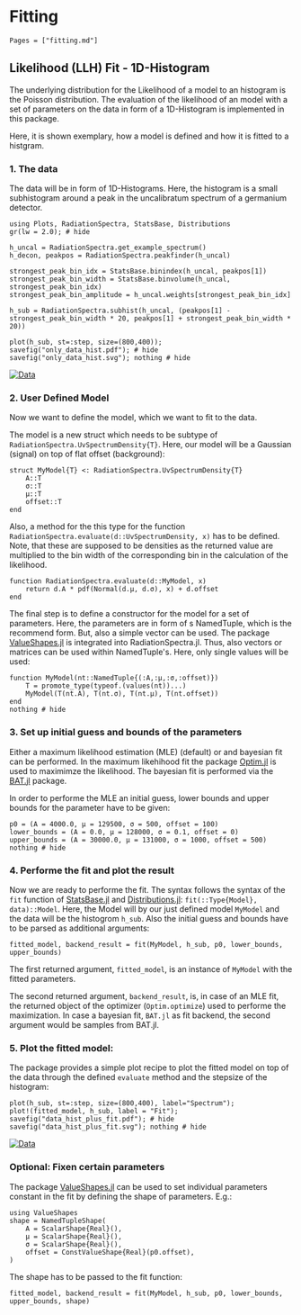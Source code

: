 # Fitting

```@contents
Pages = ["fitting.md"]
```

## Likelihood (LLH) Fit - 1D-Histogram

The underlying distribution for the Likelihood of a model to an histogram 
is the Poisson distribution. The evaluation of the likelihood of an model with a set of
parameters on the data in form of a 1D-Histogram is implemented in this package. 

Here, it is shown exemplary, how a model is defined and how it is fitted to a histgram. 

### 1. The data

The data will be in form of 1D-Histograms. 
Here, the histogram is a small subhistogram around a peak in the uncalibratum spectrum of
a germanium detector. 

```@example fitting_hist
using Plots, RadiationSpectra, StatsBase, Distributions
gr(lw = 2.0); # hide

h_uncal = RadiationSpectra.get_example_spectrum()
h_decon, peakpos = RadiationSpectra.peakfinder(h_uncal)

strongest_peak_bin_idx = StatsBase.binindex(h_uncal, peakpos[1])
strongest_peak_bin_width = StatsBase.binvolume(h_uncal, strongest_peak_bin_idx)
strongest_peak_bin_amplitude = h_uncal.weights[strongest_peak_bin_idx]

h_sub = RadiationSpectra.subhist(h_uncal, (peakpos[1] - strongest_peak_bin_width * 20, peakpos[1] + strongest_peak_bin_width * 20))

plot(h_sub, st=:step, size=(800,400));
savefig("only_data_hist.pdf"); # hide
savefig("only_data_hist.svg"); nothing # hide
```
[![Data](only_data_hist.svg)](only_data_hist.pdf)


### 2. User Defined Model

Now we want to define the model, which we want to fit to the data. 

The model is a new struct which needs to be subtype of `RadiationSpectra.UvSpectrumDensity{T}`.
Here, our model will be a Gaussian (signal) on top of flat offset (background):
```@example fitting_hist
struct MyModel{T} <: RadiationSpectra.UvSpectrumDensity{T}
    A::T
    σ::T
    μ::T
    offset::T
end
```

Also, a method for the this type for the function `RadiationSpectra.evaluate(d::UvSpectrumDensity, x)`
has to be defined. Note, that these are supposed to be densities as the returned value 
are multiplied to the bin width of the corresponding bin in the calculation of the likelihood. 
```@example fitting_hist
function RadiationSpectra.evaluate(d::MyModel, x)
    return d.A * pdf(Normal(d.μ, d.σ), x) + d.offset
end
```

The final step is to define a constructor for the model for a set of parameters. 
Here, the parameters are in form of s NamedTuple, which is the recommend form.
But, also a simple vector can be used. 
The package [ValueShapes.jl](https://github.com/oschulz/ValueShapes.jl) is integrated into RadiationSpectra.jl. 
Thus, also vectors or matrices can be used within NamedTuple's.
Here, only single values will be used: 

```@example fitting_hist
function MyModel(nt::NamedTuple{(:A,:μ,:σ,:offset)})
    T = promote_type(typeof.(values(nt))...)
    MyModel(T(nt.A), T(nt.σ), T(nt.μ), T(nt.offset))
end
nothing # hide
```

### 3. Set up initial guess and bounds of the parameters

Either a maximum likelihood estimation (MLE) (default) or and bayesian fit can be performed. 
In the maximum likehihood fit the package [Optim.jl](https://github.com/JuliaNLSolvers/Optim.jl) is used to maximimze the likelihood. 
The bayesian fit is performed via the [BAT.jl](https://github.com/bat/BAT.jl) package.

In order to performe the MLE an initial guess, lower bounds and upper bounds for the parameter have to be given:

```@example fitting_hist
p0 = (A = 4000.0, μ = 129500, σ = 500, offset = 100) 
lower_bounds = (A = 0.0, μ = 128000, σ = 0.1, offset = 0) 
upper_bounds = (A = 30000.0, μ = 131000, σ = 1000, offset = 500) 
nothing # hide
```

### 4. Performe the fit and plot the result

Now we are ready to performe the fit. 
The syntax follows the syntax of the `fit` function of 
[StatsBase.jl](https://github.com/JuliaStats/StatsBase.jl) and 
[Distributions.jl](https://github.com/JuliaStats/Distributions.jl):
`fit(::Type{Model}, data)::Model`.
Here, the Model will by our just defined model `MyModel` and the data will be the histogrom `h_sub`.
Also the initial guess and bounds have to be parsed as additional arguments:

```@example fitting_hist
fitted_model, backend_result = fit(MyModel, h_sub, p0, lower_bounds, upper_bounds)
```

The first returned argument, `fitted_model`, is an instance of `MyModel` with the fitted parameters. 

The second returned argument, `backend_result`, is, in case of an MLE fit, the returned object of the optimizer (`Optim.optimize`) used to performe the maximization. 
In case a bayesian fit, `BAT.jl` as fit backend, the second argument would be samples from BAT.jl.


### 5. Plot the fitted model:

The package provides a simple plot recipe to plot the fitted model on top of the data
through the defined `evaluate` method and the stepsize of the histogram:

```@example fitting_hist
plot(h_sub, st=:step, size=(800,400), label="Spectrum");
plot!(fitted_model, h_sub, label = "Fit");
savefig("data_hist_plus_fit.pdf"); # hide
savefig("data_hist_plus_fit.svg"); nothing # hide
```
[![Data](data_hist_plus_fit.svg)](data_hist_plus_fit.pdf)


### Optional: Fixen certain parameters

The package [ValueShapes.jl](https://github.com/oschulz/ValueShapes.jl) can be used to set individual parameters constant in the fit by defining the shape of parameters. E.g.:
```@xample fitting_hist
using ValueShapes
shape = NamedTupleShape(
    A = ScalarShape{Real}(),
    μ = ScalarShape{Real}(),
    σ = ScalarShape{Real}(),
    offset = ConstValueShape{Real}(p0.offset),
)
```
The shape has to be passed to the fit function:
```@example fitting_hist
fitted_model, backend_result = fit(MyModel, h_sub, p0, lower_bounds, upper_bounds, shape)
```
